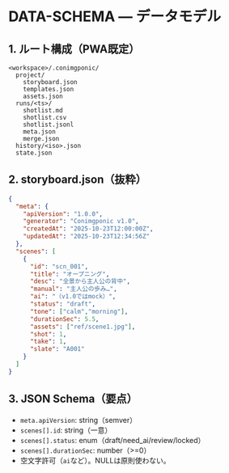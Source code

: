 # DATA-SCHEMA — データモデル

## 1. ルート構成（PWA既定）
```
<workspace>/.conimgponic/
  project/
    storyboard.json
    templates.json
    assets.json
  runs/<ts>/
    shotlist.md
    shotlist.csv
    shotlist.jsonl
    meta.json
    merge.json
  history/<iso>.json
  state.json
```

## 2. storyboard.json（抜粋）
```json
{
  "meta": {
    "apiVersion": "1.0.0",
    "generator": "Conimgponic v1.0",
    "createdAt": "2025-10-23T12:00:00Z",
    "updatedAt": "2025-10-23T12:34:56Z"
  },
  "scenes": [
    {
      "id": "scn_001",
      "title": "オープニング",
      "desc": "全景から主人公の背中",
      "manual": "主人公の歩み…",
      "ai": "（v1.0ではmock）",
      "status": "draft",
      "tone": ["calm","morning"],
      "durationSec": 5.5,
      "assets": ["ref/scene1.jpg"],
      "shot": 1,
      "take": 1,
      "slate": "A001"
    }
  ]
}
```

## 3. JSON Schema（要点）
- `meta.apiVersion`: string（semver）
- `scenes[].id`: string（一意）
- `scenes[].status`: enum（draft/need_ai/review/locked）
- `scenes[].durationSec`: number（>=0）
- 空文字許可（`ai`など）。NULLは原則使わない。
